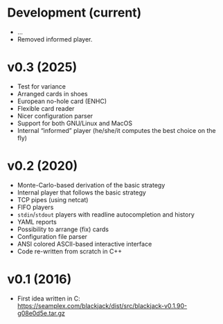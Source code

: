 # Development (current)

 * ...
 * Removed informed player.

# v0.3 (2025)

 * Test for variance
 * Arranged cards in shoes
 * European no-hole card (ENHC)
 * Flexible card reader
 * Nicer configuration parser
 * Support for both GNU/Linux and MacOS
 * Internal “informed” player (he/she/it computes the best choice on the fly)
 

# v0.2 (2020)

 * Monte-Carlo-based derivation of the basic strategy
 * Internal player that follows the basic strategy
 * TCP pipes (using netcat)
 * FIFO players
 * `stdin`/`stdout` players with readline autocompletion and history
 * YAML reports
 * Possibility to arrange (fix) cards
 * Configuration file parser
 * ANSI colored ASCII-based interactive interface
 * Code re-written from scratch in C++
 

# v0.1 (2016)

 * First idea written in C: https://seamplex.com/blackjack/dist/src/blackjack-v0.1.90-g08e0d5e.tar.gz
